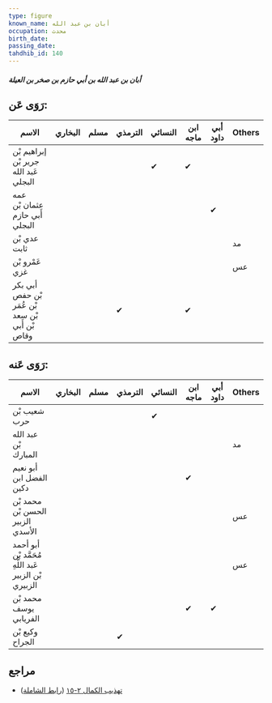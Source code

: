 ```yaml
---
type: figure
known_name: أبان بن عبد الله
occupation: محدث
birth_date:
passing_date:
tahdhib_id: 140
---
```

##### أبان بن عبد الله بن أبي حازم بن صخر بن العيلة

## رَوَى عَن:
| الاسم                                           | البخاري | مسلم | الترمذي | النسائي | ابن ماجه | أبي داود | Others |
| ----------------------------------------------- | ------- | ---- | ------- | ------- | -------- | -------- | ------ |
| إبراهيم بْن جرير بْن عَبد الله البجلي           |         |      |         | ✔       | ✔        |          |        |
| عمه عثمان بْن أَبي حازم البجلي                  |         |      |         |         |          | ✔        |        |
| عدي بْن ثابت                                    |         |      |         |         |          |          | مد     |
| عَمْرو بْن غزي                                  |         |      |         |         |          |          | عس     |
| أبي بكر بْن حفص بْن عُمَر بْن سعد بْن أَبي وقاص |         |      | ✔       |         | ✔        |          |        |
## رَوَى عَنه:
| الاسم                                                 | البخاري | مسلم | الترمذي | النسائي | ابن ماجه | أبي داود | Others |
| ----------------------------------------------------- | ------- | ---- | ------- | ------- | -------- | -------- | ------ |
| شعيب بْن حرب                                          |         |      |         | ✔       |          |          |        |
| عبد الله بْن المبارك                                  |         |      |         |         |          |          | مد     |
| أبو نعيم الفضل ابن دكين                               |         |      |         |         | ✔        |          |        |
| محمد بْن الحسن بْن الزبير الأسدي                      |         |      |         |         |          |          | عس     |
| أبو أحمد مُحَمَّد بْن عَبد اللَّهِ بْن الزبير الزبيري |         |      |         |         |          |          | عس     |
| محمد بْن يوسف الفريابي                                |         |      |         |         | ✔        | ✔        |        |
| وكيع بْن الجراح                                       |         |      | ✔       |         |          |          |        |
## مراجع
- [تهذيب الكمال ٢-١٥](obsidian://open?vault=Tahdhib-al-Kamal&file=Figures/١٤٠-أبان%20بن%20عبد%20الله%20بن%20أبي%20حازم%20بن%20صخر%20بن%20العيلة) ([رابط الشاملة](https://shamela.ws/book/3722/496))